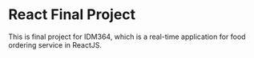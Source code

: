 # React Final Project

This is final project for IDM364, which is a real-time application for food ordering service in ReactJS.
